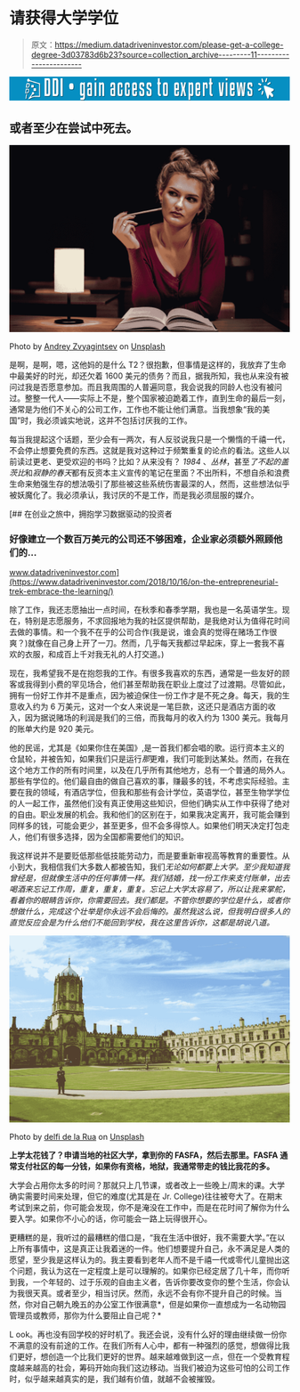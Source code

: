 # 请获得大学学位

> 原文：<https://medium.datadriveninvestor.com/please-get-a-college-degree-3d03783d6b23?source=collection_archive---------11----------------------->

[![](img/a2310d231b7672d79775102816ad955f.png)](http://www.track.datadriveninvestor.com/1B9E)

## 或者至少在尝试中死去。

![](img/cac968a79a62bd29cd1a1ed34dc525a6.png)

Photo by [Andrey Zvyagintsev](https://unsplash.com/@zvandrei?utm_source=medium&utm_medium=referral) on [Unsplash](https://unsplash.com?utm_source=medium&utm_medium=referral)

是啊，是啊，嗯，这他妈的是什么 T2？很抱歉，但事情是这样的，我放弃了生命中最美好的时光，却还欠着 1600 美元的债务？而且，据我所知，我也从来没有被问过我是否愿意参加。而且我周围的人普遍同意，我会说我的同龄人也没有被问过。整整一代人——实际上不是，整个国家被迫跪着工作，直到生命的最后一刻，通常是为他们不关心的公司工作，工作也不能让他们满意。当我想象“我的美国”时，我必须诚实地说，这并不包括讨厌我的工作。

每当我提起这个话题，至少会有一两次，有人反驳说我只是一个懒惰的千禧一代，不会停止想要免费的东西。这就是我对这种过于频繁重复的论点的看法。这些人以前读过更老、更受欢迎的书吗？比如？从来没有？ *1984* 、*丛林*，甚至*了不起的盖茨比*和*寂静的春天*都有反资本主义宣传的笔记在里面？不出所料，不想自杀和浪费生命来勉强生存的想法吸引了那些被这些系统伤害最深的人，然而，这些想法似乎被妖魔化了。我必须承认，我讨厌的不是工作，而是我必须屈服的媒介。

[](https://www.datadriveninvestor.com/2018/10/16/on-the-entrepreneurial-trek-embrace-the-learning/) [## 在创业之旅中，拥抱学习数据驱动的投资者

### 好像建立一个数百万美元的公司还不够困难，企业家必须额外照顾他们的…

www.datadriveninvestor.com](https://www.datadriveninvestor.com/2018/10/16/on-the-entrepreneurial-trek-embrace-the-learning/) 

除了工作，我还志愿抽出一点时间，在秋季和春季学期，我也是一名英语学生。现在，特别是志愿服务，不求回报地为我的社区提供帮助，是我绝对认为值得花时间去做的事情。和一个我不在乎的公司合作(我是说，谁会真的觉得在赌场工作很爽？)就像在自己身上开了一刀。然而，几乎每天我都过早起床，穿上一套我不喜欢的衣服，和成百上千对我无礼的人打交道。)

现在，我希望我不是在抱怨我的工作。有很多我喜欢的东西，通常是一些友好的顾客或我得到小费的罕见场合，他们甚至帮助我在职业上度过了过渡期。尽管如此，拥有一份好工作并不是重点，因为被迫保住一份工作才是不死之身。每天，我的生意收入约为 6 万美元，这对一个女人来说是一笔巨款，这还只是酒店方面的收入，因为据说赌场的利润是我们的三倍，而我每月的收入约为 1300 美元。我每月的账单大约是 920 美元。

他的民谣，尤其是《如果你住在美国》,是一首我们都会唱的歌。运行资本主义的仓鼠轮，并被告知，如果我们只是运行*那*更难，我们可能到达某处。然而，在我在这个地方工作的所有时间里，以及在几乎所有其他地方，总有一个普通的局外人。那些有学位的。他们最自由的做自己喜欢的事，赚最多的钱，不考虑实际经验。主要在我的领域，有酒店学位，但我和那些有会计学位，英语学位，甚至生物学学位的人一起工作，虽然他们没有真正使用这些知识，但他们确实从工作中获得了绝对的自由。职业发展的机会。我和他们的区别在于，如果我决定离开，我可能会赚到同样多的钱，可能会更少，甚至更多，但不会多得惊人。如果他们明天决定打包走人，他们有很多选择，因为全国都需要他们的知识。

我这样说并不是要贬低那些低技能劳动力，而是要重新审视高等教育的重要性。从小到大，我相信我们大多数人都被告知，我们*无论如何都要上大学。至少我知道我曾经是，但就像生活中的任何事情一样。我们结婚，找一份工作来支付账单，出去喝酒来忘记工作周，重复，重复，重复。忘记上大学太容易了，所以让我来掌舵，看着你的眼睛告诉你，你需要回去。我们都是。不管你想要的学位是什么，或者你想做什么，完成这个壮举是你永远不会后悔的。虽然我这么说，但我明白很多人的直觉反应会是为什么他们不能回到学校，我在这里告诉你，这都是胡说八道。*

![](img/36e53f1286e2ced261f4f2437f899ad1.png)

Photo by [delfi de la Rua](https://unsplash.com/@delfidelarua7?utm_source=medium&utm_medium=referral) on [Unsplash](https://unsplash.com?utm_source=medium&utm_medium=referral)

**上学太花钱了？申请当地的社区大学，拿到你的 FASFA，然后去那里。FASFA 通常支付社区的每一分钱，如果你有资格，地狱，我通常带走的钱比我花的多。**

大学会占用你太多的时间？那就只上几节课，或者改上一些晚上/周末的课。大学确实需要时间来处理，但它的难度(尤其是在 Jr. College)往往被夸大了。在期末考试到来之前，你可能会发现，你不是淹没在工作中，而是在花时间了解你为什么要入学。如果你不小心的话，你可能会一路上玩得很开心。

更糟糕的是，我听过的最糟糕的借口是，“我在生活中很好，我不需要大学。”在以上所有事情中，这是真正让我着迷的一件。他们想要提升自己，永不满足是人类的愿望，至少我是这样认为的。我主要看到老年人而不是千禧一代或零代儿童抛出这个问题，我认为这在一定程度上是可以理解的。如果你已经定居了几十年，而你听到我，一个年轻的、过于乐观的自由主义者，告诉你要改变你的整个生活，你会认为我很天真。或者至少，相当讨厌。然而，永远不会有你不提升自己的时候。当然，你对自己朝九晚五的办公室工作很满意*，但是如果你一直想成为一名动物园管理员或教师，那你为什么要阻止自己呢？*

L ook。再也没有回学校的好时机了。我还会说，没有什么好的理由继续做一份你不满意的没有前途的工作。在我们所有人心中，都有一种强烈的感觉，想做得比我们更好，想创造一个比我们更好的世界。越来越难做到这一点，但在一个受教育程度越来越高的社会，筹码开始向我们这边移动。当我们被迫为这些可怕的公司工作时，似乎越来越真实的是，我们越有价值，就越不会被摧毁。